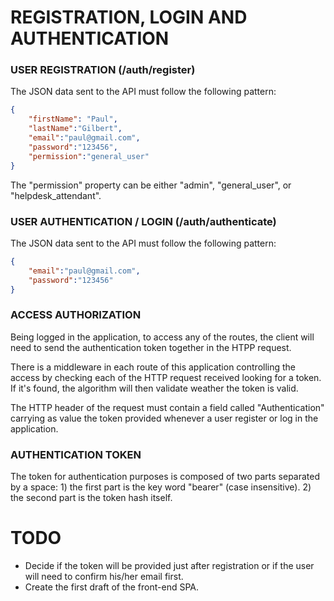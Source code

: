 # REGISTRATION, LOGIN AND AUTHENTICATION

### USER REGISTRATION (/auth/register)
The JSON data sent to the API must follow the following pattern:
```JSON
{
	"firstName": "Paul",
	"lastName":"Gilbert",
	"email":"paul@gmail.com",
	"password":"123456",
	"permission":"general_user"
}
```
The "permission" property can be either "admin", "general_user", or "helpdesk_attendant".



### USER AUTHENTICATION / LOGIN (/auth/authenticate)
The JSON data sent to the API must follow the following pattern:
```JSON
{
	"email":"paul@gmail.com",
	"password":"123456"
}
```


### ACCESS AUTHORIZATION
Being logged in the application, to access any of the routes, the client will need to send the authentication token together in the HTPP request.

There is a middleware in each route of this application controlling the access by checking each of the HTTP request received looking for a token. If it's found, the algorithm will then validate weather the token is valid.

The HTTP header of the request must contain a field called "Authentication" carrying as value the token provided whenever a user register or log in the application.


### AUTHENTICATION TOKEN
The token for authentication purposes is composed of two parts separated by a space: 
     1) the first part is the key word "bearer" (case insensitive).
     2) the second part is the token hash itself.





# TODO
* Decide if the token will be provided just after registration or if the user will need to confirm his/her email first.
* Create the first draft of the front-end SPA.